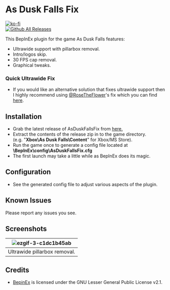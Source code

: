 # As Dusk Falls Fix
[![ko-fi](https://ko-fi.com/img/githubbutton_sm.svg)](https://ko-fi.com/W7W01UAI9)</br>
[![Github All Releases](https://img.shields.io/github/downloads/Lyall/AsDuskFallsFix/total.svg)](https://github.com/Lyall/AsDuskFallsFix/releases)

This BepInEx plugin for the game As Dusk Falls features:
- Ultrawide support with pillarbox removal.
- Intro/logos skip.
- 30 FPS cap removal.
- Graphical tweaks.

### Quick Ultrawide Fix
- If you would like an alternative solution that fixes ultrawide support then I highly recommend using [@RoseTheFlower](https://github.com/RoseTheFlower)'s fix which you can find [here](https://github.com/RoseTheFlower/UltrawideIndex/releases/tag/asduskfalls).

## Installation
- Grab the latest release of AsDuskFallsFix from [here.](https://github.com/Lyall/AsDuskFallsFix/releases)
- Extract the contents of the release zip in to the game directory.<br />(e.g. "**Xbox\As Dusk Falls\Content**" for Xbox/MS Store).
- Run the game once to generate a config file located at **<GameDirectory>\BepInEx\config\AsDuskFallsFix.cfg**
- The first launch may take a little while as BepInEx does its magic.

## Configuration
- See the generated config file to adjust various aspects of the plugin.

## Known Issues
Please report any issues you see.

## Screenshots
| ![ezgif-3-c1dc1b45ab](https://user-images.githubusercontent.com/695941/180367261-b1c983ef-9208-4763-806f-1d0deaf39649.gif) |
|:--:|
| Ultrawide pillarbox removal. | 

## Credits
- [BepinEx](https://github.com/BepInEx/BepInEx) is licensed under the GNU Lesser General Public License v2.1.
